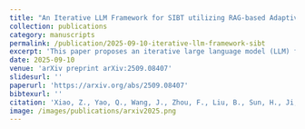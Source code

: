 ```yaml
---
title: "An Iterative LLM Framework for SIBT utilizing RAG-based Adaptive Weight Optimization"
collection: publications
category: manuscripts
permalink: /publication/2025-09-10-iterative-llm-framework-sibt
excerpt: 'This paper proposes an iterative large language model (LLM) framework for seed implant brachytherapy (SIBT), leveraging retrieval-augmented generation (RAG) and adaptive weight optimization to enhance treatment planning.'
date: 2025-09-10
venue: 'arXiv preprint arXiv:2509.08407'
slidesurl: ''
paperurl: 'https://arxiv.org/abs/2509.08407'
bibtexurl: ''
citation: 'Xiao, Z., Yao, Q., Wang, J., Zhou, F., Liu, B., Sun, H., Ji, Z., Jiang, Y., Wang, J., & Wu, Q. (2025). "An Iterative LLM Framework for SIBT utilizing RAG-based Adaptive Weight Optimization." <i>arXiv preprint arXiv:2509.08407</i>.'
image: /images/publications/arxiv2025.png
---
```

